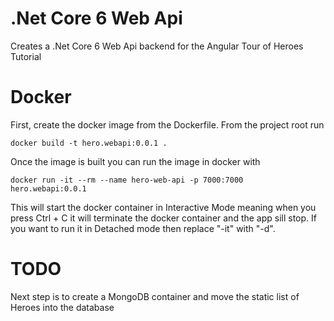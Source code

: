 # .Net Core 6 Web Api

Creates a .Net Core 6 Web Api backend for the Angular Tour of Heroes Tutorial

# Docker 
First, create the docker image from the Dockerfile. From the project root run
```text
docker build -t hero.webapi:0.0.1 .
```
Once the image is built you can run the image in docker with
```text
docker run -it --rm --name hero-web-api -p 7000:7000  hero.webapi:0.0.1
```
This will start the docker container in Interactive Mode meaning when you press Ctrl + C it will terminate the docker container and the app sill stop. If you want to run it in Detached mode then replace "-it" with "-d".

# TODO
Next step is to create a MongoDB container and move the static list of Heroes into the database
